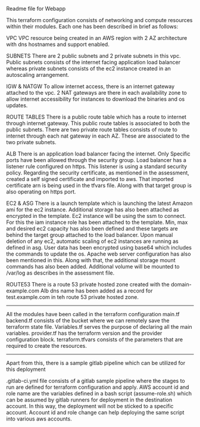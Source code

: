 Readme file for Webapp

This terraform configuration consists of networking and compute resources within their modules. Each one has been described in brief as follows:

VPC
VPC resource being created in an AWS region with 2 AZ architecture with dns hostnames and support enabled.

SUBNETS
There are 2 public subnets and 2 private subnets in this vpc.
Public subnets consists of the internet facing application load balancer whereas private subnets consists of the ec2 instance created in an autoscaling arrangement.

IGW & NATGW
To allow internet access, there is an internet gateway attached to the vpc.
2 NAT gateways are there in each availability zone to allow internet accessibility for instances to download the binaries and os updates.

ROUTE TABLES
There is a public route table which has a route to internet through internet gateway. This public route tables is associated to both the public subnets.
There are two private route tables consists of route to internet through each nat gateway in each AZ. These are associated to the two private subnets.

ALB
There is an application load balancer facing the internet. 
Only Specific ports have been allowed through the security group.
Load balancer has a listener rule configured on https. 
This listener is using a standard security policy.
Regarding the security certificate, as mentioned in the assessment, created a self signed certificate and imported to aws. That imported certificate arn is being used in the tfvars file.
Along with that target group is also operating on https port.

EC2 & ASG
There is a launch template which is launching the latest Amazon ami for the ec2 instance.
Additional storage has also been attached as encrypted in the template.
Ec2 instance will be using the ssm to connect. For this the iam instance role has been attached to the template.
Min, max and desired ec2 capacity has also been defined and these targets are behind the target group attached to the load balancer.
Upon manual deletion of any ec2, automatic scaling of ec2 instances are running as defined in asg.
User data has been encrypted using base64 which includes the commands to update the os.
Apache web server configuration has also been mentioned in this.
Along with that, the additional storage mount commands has also been added. Additional volume will be mounted to /var/log as describes in the assessment file.

ROUTE53
There is a route 53 private hosted zone created with the domain- example.com
Alb dns name has been added as a record for test.example.com in teh route 53 private hosted zone.

------------------------------------------------------------------------------------------------------------

All the modules have been called in the terraform configuration main.tf
backend.tf consists of the bucket where we can remotely save the terraform state file.
Variables.tf serves the purpose of declaring all the main variables.
provider.tf has the terraform version and the provider configuration block.
terraform.tfvars consists of the parameters that are required to create the resources.

-------------------------------------------------------------------------------------------------------------

Apart from this, there is a sample gitlab pipeline which can be utilized for this deployment

.gitlab-ci.yml file consists of a gitlab sample pipeline where the stages to run are defined for terraform configuration and apply.
AWS account id and role name are the variables defined in a bash script (assume-role.sh) which can be assumed by gitlab runners for deployment in the destination account.
In this way, the deployment will not be sticked to a specific account. Account id and role change can help deploying the same script into various aws accounts.
